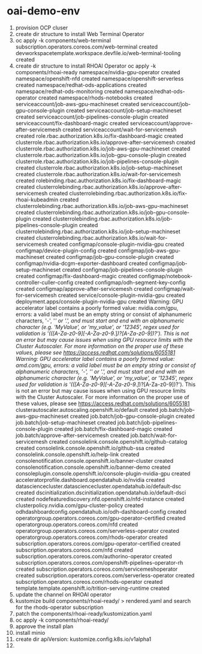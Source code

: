 # oai-demo-env

1. provision OCP cluser
2. create dir structure to install Web Terminal Operator
3. oc apply -k components/web-terminal 
subscription.operators.coreos.com/web-terminal created
devworkspacetemplate.workspace.devfile.io/web-terminal-tooling created
4. create dir structure to install RHOAI Operator
oc apply -k components/rhoai-ready 
namespace/nvidia-gpu-operator created
namespace/openshift-nfd created
namespace/openshift-serverless created
namespace/redhat-ods-applications created
namespace/redhat-ods-monitoring created
namespace/redhat-ods-operator created
namespace/rhods-notebooks created
serviceaccount/job-aws-gpu-machineset created
serviceaccount/job-gpu-console-plugin created
serviceaccount/job-setup-machineset created
serviceaccount/job-pipelines-console-plugin created
serviceaccount/fix-dashboard-magic created
serviceaccount/approve-after-servicemesh created
serviceaccount/wait-for-servicemesh created
role.rbac.authorization.k8s.io/fix-dashboard-magic created
clusterrole.rbac.authorization.k8s.io/approve-after-servicemesh created
clusterrole.rbac.authorization.k8s.io/job-aws-gpu-machineset created
clusterrole.rbac.authorization.k8s.io/job-gpu-console-plugin created
clusterrole.rbac.authorization.k8s.io/job-pipelines-console-plugin created
clusterrole.rbac.authorization.k8s.io/job-setup-machineset created
clusterrole.rbac.authorization.k8s.io/wait-for-servicemesh created
rolebinding.rbac.authorization.k8s.io/fix-dashboard-magic created
clusterrolebinding.rbac.authorization.k8s.io/approve-after-servicemesh created
clusterrolebinding.rbac.authorization.k8s.io/fix-rhoai-kubeadmin created
clusterrolebinding.rbac.authorization.k8s.io/job-aws-gpu-machineset created
clusterrolebinding.rbac.authorization.k8s.io/job-gpu-console-plugin created
clusterrolebinding.rbac.authorization.k8s.io/job-pipelines-console-plugin created
clusterrolebinding.rbac.authorization.k8s.io/job-setup-machineset created
clusterrolebinding.rbac.authorization.k8s.io/wait-for-servicemesh created
configmap/console-plugin-nvidia-gpu created
configmap/device-plugin-config created
configmap/job-aws-gpu-machineset created
configmap/job-gpu-console-plugin created
configmap/nvidia-dcgm-exporter-dashboard created
configmap/job-setup-machineset created
configmap/job-pipelines-console-plugin created
configmap/fix-dashboard-magic created
configmap/notebook-controller-culler-config created
configmap/odh-segment-key-config created
configmap/approve-after-servicemesh created
configmap/wait-for-servicemesh created
service/console-plugin-nvidia-gpu created
deployment.apps/console-plugin-nvidia-gpu created
Warning: GPU accelerator label contains a poorly formed value: nvidia.com/gpu, errors: a valid label must be an empty string or consist of alphanumeric characters, '-', '_' or '.', and must start and end with an alphanumeric character (e.g. 'MyValue',  or 'my_value',  or '12345', regex used for validation is '(([A-Za-z0-9][-A-Za-z0-9_.]*)?[A-Za-z0-9])?'). This is not an error but may cause issues when using GPU resource limits with the Cluster Autoscaler. For more information on the proper use of these values, please see https://access.redhat.com/solutions/6055181
Warning: GPU accelerator label contains a poorly formed value: amd.com/gpu, errors: a valid label must be an empty string or consist of alphanumeric characters, '-', '_' or '.', and must start and end with an alphanumeric character (e.g. 'MyValue',  or 'my_value',  or '12345', regex used for validation is '(([A-Za-z0-9][-A-Za-z0-9_.]*)?[A-Za-z0-9])?'). This is not an error but may cause issues when using GPU resource limits with the Cluster Autoscaler. For more information on the proper use of these values, please see https://access.redhat.com/solutions/6055181
clusterautoscaler.autoscaling.openshift.io/default created
job.batch/job-aws-gpu-machineset created
job.batch/job-gpu-console-plugin created
job.batch/job-setup-machineset created
job.batch/job-pipelines-console-plugin created
job.batch/fix-dashboard-magic created
job.batch/approve-after-servicemesh created
job.batch/wait-for-servicemesh created
consolelink.console.openshift.io/github-catalog created
consolelink.console.openshift.io/github-ssa created
consolelink.console.openshift.io/help-link created
consolenotification.console.openshift.io/banner-cluster created
consolenotification.console.openshift.io/banner-demo created
consoleplugin.console.openshift.io/console-plugin-nvidia-gpu created
acceleratorprofile.dashboard.opendatahub.io/nvidia created
datasciencecluster.datasciencecluster.opendatahub.io/default-dsc created
dscinitialization.dscinitialization.opendatahub.io/default-dsci created
nodefeaturediscovery.nfd.openshift.io/nfd-instance created
clusterpolicy.nvidia.com/gpu-cluster-policy created
odhdashboardconfig.opendatahub.io/odh-dashboard-config created
operatorgroup.operators.coreos.com/gpu-operator-certified created
operatorgroup.operators.coreos.com/nfd created
operatorgroup.operators.coreos.com/serverless-operator created
operatorgroup.operators.coreos.com/rhods-operator created
subscription.operators.coreos.com/gpu-operator-certified created
subscription.operators.coreos.com/nfd created
subscription.operators.coreos.com/authorino-operator created
subscription.operators.coreos.com/openshift-pipelines-operator-rh created
subscription.operators.coreos.com/servicemeshoperator created
subscription.operators.coreos.com/serverless-operator created
subscription.operators.coreos.com/rhods-operator created
template.template.openshift.io/trition-serving-runtime created
5. update the channel on RHOAI operator
6. kustomize build components/rhoai-ready/ > rendered.yaml and search for the rhods-operator subscription
7. patch the components/rhoai-ready/kustomization.yaml
8. oc apply -k components/rhoai-ready/ 
9. approve the install plan
10. install minio
11. create dir apiVersion: kustomize.config.k8s.io/v1alpha1
12. 
